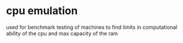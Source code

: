 # cpu emulation
used for benchmark testing of machines to find limits in computational ability of the cpu and max capacity of the ram